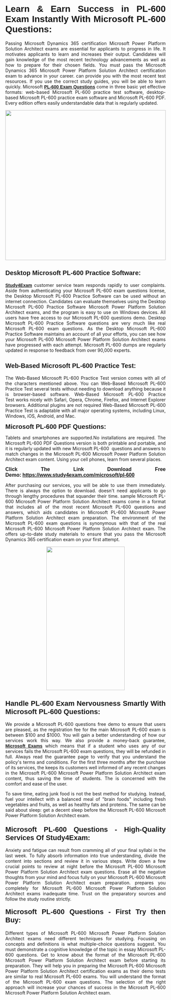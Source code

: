 <h1 style="text-align: justify;"><span style="font-family:Tahoma,Geneva,sans-serif;"><strong>Learn & Earn Success in PL-600 Exam Instantly With Microsoft PL-600 Questions:</strong></span></h1>

<p style="text-align: justify;">Passing Microsoft Dynamics 365 certification Microsoft Power Platform Solution Architect exams are essential for applicants to progress in life. It motivates applicants to learn and increases their output. Candidates will gain knowledge of the most recent technology advancements as well as how to prepare for their chosen fields. You must pass the Microsoft Dynamics 365 Microsoft Power Platform Solution Architect certification exam to advance in your career. can provide you with the most recent test resources. If you use the correct study guides, you will be able to learn quickly. Microsoft <a href="https://www.study4exam.com/microsoft/pl-600" target="_blank"><span style="font-family:Tahoma,Geneva,sans-serif;"><strong>PL-600 Exam Questions</strong></span></a> come in three basic yet effective formats: web-based Microsoft PL-600 practice test software, desktop-based Microsoft PL-600 practice exam software and Microsoft PL-600 PDF. Every edition offers easily understandable data that is regularly updated.</p>

<p style="text-align: justify;"><a href="https://www.study4exam.com/microsoft/pl-600" target="_blank"><img alt="" src="https://lh3.googleusercontent.com/pw/AM-JKLVq_oPqfp0-n5zn4yqAoyjjcA2yO-jT5Cm68rj_xPcdsmakSaLzyxJ8unsRMKMdGkmOINvzyM17CwNHdrz3aK03FYcCewHDEYJs7lAvJLcrBifJ5qSpkhSIJgPhz-7dSY7ixq9ev6p4G2ds_VnujUaf=w1366-h530-no?authuser=0" style="width: 100%; height: 470px;" /></a></p>

<h2 style="text-align: justify;"><span style="font-family:Tahoma,Geneva,sans-serif;"><strong><span style="font-size:20px;">Desktop Microsoft PL-600 Practice Software:</span></strong></span></h2>

<p style="text-align: justify;"><a href="https://www.study4exam.com/" target="_blank"><span style="font-family:Tahoma,Geneva,sans-serif;"><strong>Study4Exam</strong></span></a> customer service team responds rapidly to user complaints. Aside from authenticating your Microsoft PL-600 exam questions license, the Desktop Microsoft PL-600 Practice Software can be used without an internet connection. Candidates can evaluate themselves using the Desktop Microsoft PL-600 Practice Software Microsoft Power Platform Solution Architect exams, and the program is easy to use on Windows devices. All users have free access to our Microsoft PL-600 questions demo. Desktop Microsoft PL-600 Practice Software questions are very much like real Microsoft PL-600 exam questions. As the Desktop Microsoft PL-600 Practice Software maintains an account of all your efforts, you can see how your Microsoft PL-600 Microsoft Power Platform Solution Architect exams have progressed with each attempt. Microsoft PL-600 dumps are regularly updated in response to feedback from over 90,000 experts.</p>

<h2 style="text-align: justify;"><strong><span style="font-family:Tahoma,Geneva,sans-serif;"><span style="font-size:20px;">Web-Based Microsoft PL-600 Practice Test:</span></span></strong></h2>

<p style="text-align: justify;">The Web-Based Microsoft PL-600 Practice Test version comes with all of the characters mentioned above. You can Web-Based Microsoft PL-600 Practice Test several tests without needing to download anything because it is browser-based software. Web-Based Microsoft PL-600 Practice Test works nicely with Safari, Opera, Chrome, Firefox, and Internet Explorer browsers. Additional plugins are not required Web-Based Microsoft PL-600 Practice Test is adaptable with all major operating systems, including Linux, Windows, iOS, Android, and Mac.</p>

<p style="text-align: justify;"><strong><span style="font-family:Tahoma,Geneva,sans-serif;"><span style="font-size:20px;">Microsoft PL-600 PDF Questions:</span></span></strong></p>

<p style="text-align: justify;">Tablets and smartphones are supported.No installations are required. The Microsoft PL-600 PDF Questions version is both printable and portable, and it is regularly updated with new Microsoft PL-600  questions and answers to match changes in the Microsoft PL-600 Microsoft Power Platform Solution Architect exam content. Using your cell phones, learn from several places.</p>

<p style="text-align: justify;"><strong><span style="font-size:16px;"><span style="font-family:Tahoma,Geneva,sans-serif;">Click The Link Download Free Demo:</span></span></strong> <strong><span style="font-size:16px;"><span style="font-family:Tahoma,Geneva,sans-serif;"><a href="https://www.study4exam.com/microsoft/pl-600" target="_blank">https://www.study4exam.com/microsoft/pl-600</a></span></span></strong></p>

<p style="text-align: justify;">After purchasing our services, you will be able to use them immediately. There is always the option to download. doesn't need applicants to go through lengthy procedures that squander their time. sample Microsoft PL-600 Microsoft Power Platform Solution Architect exams come in a format that includes all of the most recent Microsoft PL-600 questions and answers, which aids candidates in Microsoft PL-600 Microsoft Power Platform Solution Architect exam preparation. The environment of the Microsoft PL-600 exam questions is synonymous with that of the real Microsoft PL-600 Microsoft Power Platform Solution Architect exam. The offers up-to-date study materials to ensure that you pass the Microsoft Dynamics 365 certification exam on your first attempt.</p>

<p style="text-align: center;"><a href="https://www.study4exam.com/microsoft/pl-600" target="_blank"><img alt="" src="https://lh3.googleusercontent.com/pw/AM-JKLXfNjhwPiMVy0ctVShSUYpvTBudxxEKSjIvWyQcQ4fkjC7tw4fAHzQCxVumweZ4lZywWu345GH-ksy4ecL_MjJ_HOMVvBbLXRtkP9fACCrcmZAb4vVtcna_wHGfpzNHbsqs91m4DXRGfOMJpFZl-Ci9=w650-h649-no?authuser=0" style="width: 70%; height: 450px;" /></a></p>

<h2 style="text-align: justify;"><strong><span style="font-size:22px;"><span style="font-family:Tahoma,Geneva,sans-serif;">Handle PL-600 Exam Nervousness Smartly With Microsoft PL-600 Questions:</span></span></strong></h2>

<p style="text-align: justify;">We provide a Microsoft PL-600 questions free demo to ensure that users are pleased, as the registration fee for the main Microsoft PL-600 exam is between $100 and $1000. You will gain a better understanding of how our services work this way. We also provide a money-back guarantee, <a href="https://www.study4exam.com/microsoft-exams" target="_blank"><span style="font-family:Tahoma,Geneva,sans-serif;"><strong>Microsoft Exams</strong></span></a> which means that if a student who uses any of our services fails the Microsoft PL-600 exam questions, they will be refunded in full. Always read the guarantee page to verify that you understand the policy's terms and conditions. For the first three months after the purchase of its services, the keeps its customers well informed of any recent changes in the Microsoft PL-600 Microsoft Power Platform Solution Architect exam content, thus saving the time of students. The is concerned with the comfort and ease of the user.</p>

<p style="text-align: justify;">To save time, eating junk food is not the best method for studying. Instead, fuel your intellect with a balanced meal of "brain foods" including fresh vegetables and fruits, as well as healthy fats and proteins. The same can be said about sleep: get a decent sleep before the Microsoft PL-600 Microsoft Power Platform Solution Architect exam.</p>

<h3 style="text-align: justify;"><span style="font-family:Tahoma,Geneva,sans-serif;"><strong><span style="font-size:22px;">Microsoft PL-600 Questions - High-Quality Services Of Study4Exam:</span></strong></span></h3>

<p style="text-align: justify;">Anxiety and fatigue can result from cramming all of your final syllabi in the last week. To fully absorb information into true understanding, divide the content into sections and review it in various steps. Write down a few crucial points to review at night before the Microsoft PL-600 Microsoft Power Platform Solution Architect exam questions. Erase all the negative thoughts from your mind and focus fully on your Microsoft PL-600 Microsoft Power Platform Solution Architect exam preparation. prepares you completely for Microsoft PL-600 Microsoft Power Platform Solution Architect exams inadequate time. Trust on the preparatory sources and follow the study routine strictly. </p>

<h4 style="text-align: justify;"><span style="font-family:Tahoma,Geneva,sans-serif;"><strong><span style="font-size:22px;">Microsoft PL-600 Questions - First Try then Buy:</span></strong></span></h4>

<p style="text-align: justify;">Different types of Microsoft PL-600 Microsoft Power Platform Solution Architect exams need different techniques for studying. Focusing on concepts and definitions is what multiple-choice questions suggest. You must demonstrate a cognitive knowledge of the topic in essay Microsoft PL-600 questions. Get to know about the format of the Microsoft PL-600 Microsoft Power Platform Solution Architect exam before starting its preparation. They will help you in preparing the Microsoft PL-600 Microsoft Power Platform Solution Architect certification exams as their demo tests are similar to real Microsoft PL-600 exams. You will understand the format of the Microsoft PL-600 exam questions. The selection of the right approach will increase your chances of success in the Microsoft PL-600 Microsoft Power Platform Solution Architect exam.</p>

